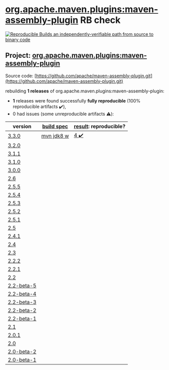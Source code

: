 [org.apache.maven.plugins:maven-assembly-plugin](https://search.maven.org/artifact/org.apache.maven.plugins/maven-assembly-plugin/) RB check
=======

[![Reproducible Builds](https://reproducible-builds.org/images/logos/rb.svg) an independently-verifiable path from source to binary code](https://reproducible-builds.org/)

## Project: [org.apache.maven.plugins:maven-assembly-plugin](https://search.maven.org/artifact/org.apache.maven.plugins/maven-assembly-plugin/)

Source code: [https://github.com/apache/maven-assembly-plugin.git](https://github.com/apache/maven-assembly-plugin.git)

rebuilding **1 releases** of org.apache.maven.plugins:maven-assembly-plugin:
- **1** releases were found successfully **fully reproducible** (100% reproducible artifacts :heavy_check_mark:),
- 0 had issues (some unreproducible artifacts :warning:):

| version | [build spec](BUILDSPEC.md) | [result](https://reproducible-builds.org/docs/jvm/): reproducible? |
| -- | --------- | ------ |
| [3.3.0](https://search.maven.org/artifact/org.apache.maven.plugins/maven-assembly-plugin/3.3.0/pom) | [mvn jdk8 w](maven-assembly-plugin-3.3.0.buildspec) | [4 :heavy_check_mark: ](maven-assembly-plugin-3.3.0.buildcompare) |
| [3.2.0](https://search.maven.org/artifact/org.apache.maven.plugins/maven-assembly-plugin/3.2.0/pom) | | |
| [3.1.1](https://search.maven.org/artifact/org.apache.maven.plugins/maven-assembly-plugin/3.1.1/pom) | | |
| [3.1.0](https://search.maven.org/artifact/org.apache.maven.plugins/maven-assembly-plugin/3.1.0/pom) | | |
| [3.0.0](https://search.maven.org/artifact/org.apache.maven.plugins/maven-assembly-plugin/3.0.0/pom) | | |
| [2.6](https://search.maven.org/artifact/org.apache.maven.plugins/maven-assembly-plugin/2.6/pom) | | |
| [2.5.5](https://search.maven.org/artifact/org.apache.maven.plugins/maven-assembly-plugin/2.5.5/pom) | | |
| [2.5.4](https://search.maven.org/artifact/org.apache.maven.plugins/maven-assembly-plugin/2.5.4/pom) | | |
| [2.5.3](https://search.maven.org/artifact/org.apache.maven.plugins/maven-assembly-plugin/2.5.3/pom) | | |
| [2.5.2](https://search.maven.org/artifact/org.apache.maven.plugins/maven-assembly-plugin/2.5.2/pom) | | |
| [2.5.1](https://search.maven.org/artifact/org.apache.maven.plugins/maven-assembly-plugin/2.5.1/pom) | | |
| [2.5](https://search.maven.org/artifact/org.apache.maven.plugins/maven-assembly-plugin/2.5/pom) | | |
| [2.4.1](https://search.maven.org/artifact/org.apache.maven.plugins/maven-assembly-plugin/2.4.1/pom) | | |
| [2.4](https://search.maven.org/artifact/org.apache.maven.plugins/maven-assembly-plugin/2.4/pom) | | |
| [2.3](https://search.maven.org/artifact/org.apache.maven.plugins/maven-assembly-plugin/2.3/pom) | | |
| [2.2.2](https://search.maven.org/artifact/org.apache.maven.plugins/maven-assembly-plugin/2.2.2/pom) | | |
| [2.2.1](https://search.maven.org/artifact/org.apache.maven.plugins/maven-assembly-plugin/2.2.1/pom) | | |
| [2.2](https://search.maven.org/artifact/org.apache.maven.plugins/maven-assembly-plugin/2.2/pom) | | |
| [2.2-beta-5](https://search.maven.org/artifact/org.apache.maven.plugins/maven-assembly-plugin/2.2-beta-5/pom) | | |
| [2.2-beta-4](https://search.maven.org/artifact/org.apache.maven.plugins/maven-assembly-plugin/2.2-beta-4/pom) | | |
| [2.2-beta-3](https://search.maven.org/artifact/org.apache.maven.plugins/maven-assembly-plugin/2.2-beta-3/pom) | | |
| [2.2-beta-2](https://search.maven.org/artifact/org.apache.maven.plugins/maven-assembly-plugin/2.2-beta-2/pom) | | |
| [2.2-beta-1](https://search.maven.org/artifact/org.apache.maven.plugins/maven-assembly-plugin/2.2-beta-1/pom) | | |
| [2.1](https://search.maven.org/artifact/org.apache.maven.plugins/maven-assembly-plugin/2.1/pom) | | |
| [2.0.1](https://search.maven.org/artifact/org.apache.maven.plugins/maven-assembly-plugin/2.0.1/pom) | | |
| [2.0](https://search.maven.org/artifact/org.apache.maven.plugins/maven-assembly-plugin/2.0/pom) | | |
| [2.0-beta-2](https://search.maven.org/artifact/org.apache.maven.plugins/maven-assembly-plugin/2.0-beta-2/pom) | | |
| [2.0-beta-1](https://search.maven.org/artifact/org.apache.maven.plugins/maven-assembly-plugin/2.0-beta-1/pom) | | |

